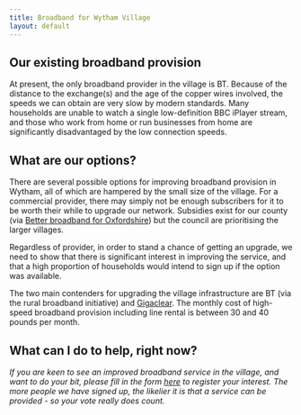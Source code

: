 ```yaml
---
title: Broadband for Wytham Village
layout: default
---
```


## Our existing broadband provision

At present, the only broadband provider in the village is BT. Because of the distance to the
exchange(s) and the age of the copper wires involved, the speeds we can obtain are very slow
by modern standards. Many households are unable to watch a single low-definition BBC iPlayer stream,
and those who work from home or run businesses from home are significantly disadvantaged by the low
connection speeds.

## What are our options?

There are several possible options for improving broadband provision in Wytham, all of which are
hampered by the small size of the village. For a commercial provider, there may simply not be
enough subscribers for it to be worth their while to upgrade our network. Subsidies exist for our
county (via [Better broadband for Oxfordshire](http://www.betterbroadbandoxfordshire.org.uk/home))
but the council are prioritising the larger villages.

Regardless of provider, in order to stand a chance of getting an upgrade, we need to show that
there is significant interest in improving the service, and that a high proportion of households
would intend to sign up if the option was available.

The two main contenders for upgrading the village infrastructure are BT (via the rural broadband
initiative) and [Gigaclear](http://www.gigaclear.com/). The monthly cost of high-speed broadband
provision including line rental is between 30 and 40 pounds per month.

## What can I do to help, right now?

*If you are keen to see an improved broadband service in the village, and want to do your bit,
please fill in the form [here](registerinterest) to register your interest. The more people we
have signed up, the likelier it is that a service can be provided - so your vote really does
count.*

